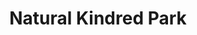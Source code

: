 ---
pid: CH712
title: Natural Kindred Park
location_transcription: American Legion Park
zipcode: '19135'
outside_phl: 
neighborhood: Tacony
age: '15'
age_range: 13-19
instagram: 
image_file_name: CH_712.jpg
proposal_transcription: |-
  Yo quiero un park q' sobresa'ga la naturaleza y represente a los ciudadanos y residentes de Philly y los EE.UU.
  Muchos arboles frutales, asientos de descanzo flores canchas de futbol o deporte y realizar actividades multiculturales con el vecindario.
topic: Environment,Inclusivity,Philadelphia,Sports
topic_summary: 0, 0, 0, 0
type: Garden,Tree,Park
keywords_other: park
credit: Edward
image_labels: 
twitter: 
facebook: 
permalink: "/monuments/ch712/"
layout: item-page
---